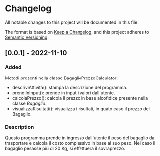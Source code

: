# Changelog
All notable changes to this project will be documented in this file.

The format is based on [Keep a Changelog](https://keepachangelog.com/en/1.0.0/),
and this project adheres to [Semantic Versioning](https://semver.org/spec/v2.0.0.html).

## [0.0.1] - 2022-11-10
### Added
Metodi presenti nella classe BagaglioPrezzoCalculator:
- descriviAttività(): stampa la descrizione del programma.
- prendiInInput(): prende in input i valori dall'utente.
- calcolaPrezzo(): calcola il prezzo in base alcofìdice presente nella classe _Bagaglio_.
- visualizzaRisultati(): visualizza i risultati, in quato caso il prezzo del Bagaglio.

### Description
Questo programma prende in ingresso dall'utente il peso del bagaglio da trasportare e calcola il costo complessivo in base al suo peso.
Nel caso il bagaglio pesasse più di 20 Kg, si effettuera il sovraprezzo. 